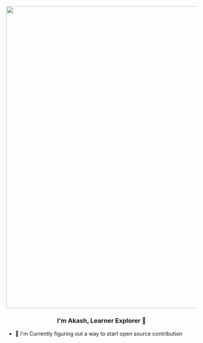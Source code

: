 <div align="center">
<img src="https://rishavanand.github.io/static/images/greetings.gif" align="center" style="width: 20vh" />
</div>  
  

### <div align="center">I'm Akash, Learner Explorer 🚀</div>  
  

- 🔭 I'm Currently figuring out a way to start open source contribution  
  
<!--- - 🌱 I’m currently learning Hyperledger and Kubernetes  
  

 - ❓ Ask me about anything related to MERN stack and related technologies  
  
 - ⚡ Fun fact: I use tabs over spaces  
  --->

<br/>  



